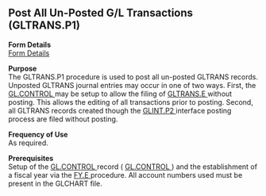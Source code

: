 ##  Post All Un-Posted G/L Transactions (GLTRANS.P1)

<PageHeader />

**Form Details**  
[ Form Details ](GLTRANS-P1-1/README.md)   

**Purpose**  
The GLTRANS.P1 procedure is used to post all un-posted GLTRANS records. Unposted GLTRANS journal entries may occur in one of two ways. First, the [ GL.CONTROL ](../../GL-ENTRY/GL-CONTROL/README.md) may be setup to allow the filing of [ GLTRANS.E ](../../GL-ENTRY/GLTRANS-E/README.md) without posting. This allows the editing of all transactions prior to posting. Second, all GLTRANS records created though the [ GLINT.P2 ](GLINT-P2.htm) interface posting process are filed without posting. 

**Frequency of Use**  
As required.

**Prerequisites**  
Setup of the [ GL.CONTROL ](../../GL-ENTRY/GL-CONTROL/README.md) record ( [ GL.CONTROL ](../../GL-ENTRY/GL-CONTROL/README.md) ) and the establishment of a fiscal year via the [ FY.E ](FY-E/README.md) procedure. All account numbers used must be present in the GLCHART file. 

<badge text= "Version 8.10.57" vertical="middle" />

<PageFooter />